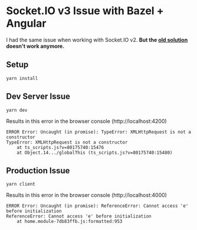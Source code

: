 # Socket.IO v3 Issue with Bazel + Angular

I had the same issue when working with Socket.IO v2. **But the [old solution](https://stackoverflow.com/a/62314197/8586803) doesn't work anymore.**

## Setup

```
yarn install
```

## Dev Server Issue

```
yarn dev
```

Results in this error in the browser console (http://localhost:4200)

```
ERROR Error: Uncaught (in promise): TypeError: XMLHttpRequest is not a constructor
TypeError: XMLHttpRequest is not a constructor
    at ts_scripts.js?v=80175740:15476
    at Object.14.../globalThis (ts_scripts.js?v=80175740:15480)
```

## Production Issue

```
yarn client
```

Results in this error in the browser console (http://localhost:4000)

```
ERROR Error: Uncaught (in promise): ReferenceError: Cannot access 'e' before initialization
ReferenceError: Cannot access 'e' before initialization
    at home.module-7db83ffb.js:formatted:953
```
